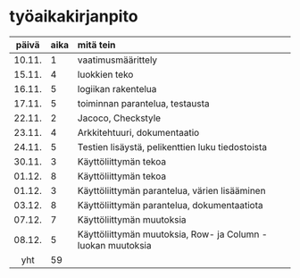 # työaikakirjanpito

| päivä | aika | mitä tein  |
| :----:|:-----| :-----|
| 10.11. | 1    | vaatimusmäärittely|
| 15.11. | 4    | luokkien teko|
| 16.11. | 5    | logiikan rakentelua|
| 17.11. | 5    | toiminnan parantelua, testausta|
| 22.11. | 2    | Jacoco, Checkstyle|
| 23.11. | 4    | Arkkitehtuuri, dokumentaatio|
| 24.11. | 5    | Testien lisäystä, pelikenttien luku tiedostoista|
| 30.11. | 3   | Käyttöliittymän tekoa|
| 01.12. | 8    | Käyttöliittymän tekoa|
| 01.12. | 3    | Käyttöliittymän parantelua, värien lisääminen|
| 03.12. | 8    | Käyttöliittymän parantelua, dokumentaatiota
| 07.12. | 7    | Käyttöliittymän muutoksia
| 08.12. | 5    | Käyttöliittymän muutoksia, Row- ja Column -luokan muutoksia
yht    | 59   | 
